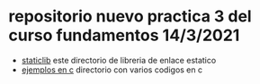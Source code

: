 # repositorio nuevo practica 3 del curso fundamentos 14/3/2021

* [staticlib](staticlib) este directorio de libreria de enlace estatico
* [ejemplos en c](ejemplosc) directorio con varios codigos en c


